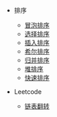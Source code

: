 * 排序
    * [冒泡排序](/algorithm/base/冒泡排序.md)
    * [选择排序](/algorithm/base/选择排序.md)
    * [插入排序](/algorithm/base/插入排序.md)
    * [希尔排序](/algorithm/base/希尔排序.md)
    * [归并排序](/algorithm/base/归并排序.md)
    * [堆排序](/algorithm/base/堆排序.md)
    * [快速排序](/algorithm/base/快速排序.md)

* Leetcode
    * [链表翻转](/algorithm/leetcode/链表翻转.md)